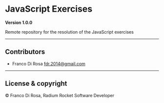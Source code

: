 # JavaScript Exercises

**Version 1.0.0**

Remote repository for the resolution of the JavaScript exercises

---

## Contributors

- Franco Di Rosa <fdr.2014@gmail.com>

---

## License & copyright

© Franco Di Rosa, Radium Rocket Software Developer